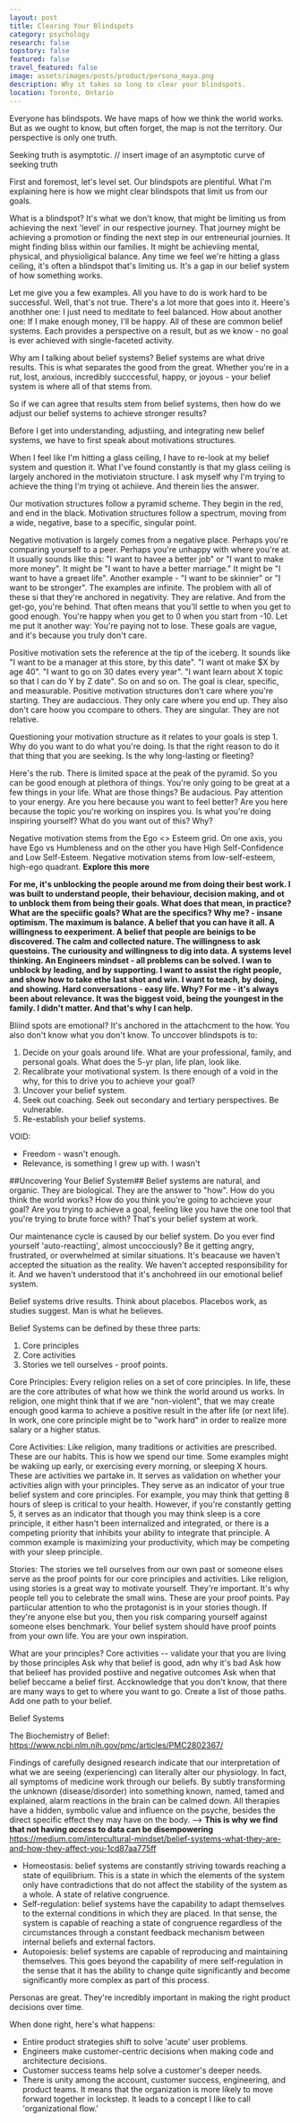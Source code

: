 ```yaml
---
layout: post
title: Clearing Your Blindspots
category: psychology
research: false
topstory: false
featured: false
travel_featured: false
image: assets/images/posts/product/persona_maya.png
description: Why it takes so long to clear your blindspots.
location: Toronto, Ontario
---
```


Everyone has blindspots. We have maps of how we think the world works. But as we ought to know, but often forget, the map is not the territory. Our perspective is only one truth.

Seeking truth is asymptotic.
// insert image of an asymptotic curve of seeking truth

First and foremost, let's level set. Our blindspots are plentiful. What I'm explaining here is how we might clear blindspots that limit us from our goals.

What is a blindspot? It's what we don't know, that might be limiting us from achieving the next 'level' in our respective journey. That journey might be achieving a promotion or finding the next step in our entreneurial journies. It might finding bliss within our families. It might be achieviing mental, physical, and physioligical balance. Any time we feel we're hitting a glass ceiling, it's often a blindspot that's limiting us. It's a gap in our belief system of how something works.

Let me give you a few examples. All you have to do is work hard to be successful. Well, that's not true. There's a lot more that goes into it. Heere's anothher one: I just need to meditate to feel balanced. How about another one: If I make enough money, I'll be happy. All of these are common belief systems. Each provides a perspective on a result, but as we know - no goal is ever achieved with single-faceted activity.

Why am I talking about belief systems?
Belief systems are what drive results. This is what separates the good from the great. Whether you're in a rut, lost, anxious, incredibly succcessful, happy, or joyous - your belief system is where all of that stems from.

So if we can agree that results stem from belief systems, then how do we adjust our belief systems to achieve stronger results?

Before I get into understanding, adjustiing, and integrating new belief systems, we have to first speak about motivations structures.

When I feel like I'm hitting a glass ceiling, I have to re-look at my belief system and question it. What I've found constantly is that my glass ceiling is largely anchored in the motiviatoin structure. I ask myself why I'm trying to achieve the thing I'm trying ot achiieve. And therein lies the answer.

Our motivation structures follow a pyramid scheme. They begin in the red, and end in the black. Motivation structures follow a spectrum, moving from a wide, negative, base to a specific, singular point.

Negative motivation is largely comes from a negative place. Perhaps you're comparing yourself to a peer. Perhaps you're unhappy with where you're at. It usually sounds like this: "I want to havee a better job" or "I want to make more money". It might be "I want to have a better marriage." It might be "I want to have a greaet life". Another example - "I want to be skinnier" or "I want to be stronger". The examples are infinite. The problem with all of these si that they're anchored in negativity. They are relative. And from the get-go, you're behind. That often means that you'll settle to when you get to good enough. You're happy when you get to 0 when you start from -10. Let me put it another way: You're paying not to lose. These goals are vague, and it's because you truly don't care.

Positive motivation sets the reference at the tip of the iceberg. It sounds like "I want to be a manager at this store, by this date". "I want ot make $X by age 40". "I want to go on 30 dates every year". "I want learn about X topic so that I can do Y by Z date". So on and so on. The goal is clear, specific, and measurable. Positive motivation structures don't care where you're starting. They are audaccious. They only care where you end up. They also don't care hoow you ccompare to others. They are singular. They are not relative.

Questioning your motivation structure as it relates to your goals is step 1. Why do you want to do what you're doing. Is that the right reason to do it that thing that you are seeking. Is the why long-lasting or fleeting?

Here's the rub. There is limited space at the peak of the pyramid. So you can be good enough at plethora of things. You're only going to be great at a few things in your life. What are those things? Be audacious. Pay attention to your energy. Are you here because you want to feel better? Are you here because the topic you're working on inspires you. Is what you're doing inspiring yourself? What do you want out of this? Why?

Negative motivation stems from the Ego <> Esteem grid. On one axis, you have Ego vs Humbleness and on the other you have High Self-Confidence and Low Self-Esteem. Negative motivation stems from low-self-esteem, high-ego quadrant. **Explore this more**

**For me, it's unblocking the people around me from doing their best work. I was built to understand people, their behaviour, decision making, and ot to unblock them from being their goals. What does that mean, in practice? What are the speciific goals? What are the specifics? Why me? - insane optimism. The maximum is balance. A belief that you can have it all. A willingness to eexperiment. A belief that people are beinigs to be discovered. The calm and collected nature. The willingness to ask questoins. The curiousity and willingness to dig into data. A systems level thinking. An Engineers mindset - all problems can be solved. I wan to unblock by leading, and by supporting. I want to assist the right people, and show how to take ethe last shot and win. I want to teach, by doing, and showing. Hard conversations - easy life. Why? For me - it's always been about relevance. It was the biggest void, being the youngest in the family. I didn't matter. And that's why I can help.**

Bliind spots are emotional? It's anchored in the attachcment to the how. You also don't know what you don't know.
To unccover blindspots is to:

1. Decide on your goals around life. What are your professional, family, and personal goals. What does the 5-yr plan, life plan, look like.
2. Recalibrate your motivational system. Is there enough of a void in the why, for this to drive you to achieve your goal?
3. Uncover your belief system.
4. Seek out coaching. Seek out secondary and tertiary perspectives. Be vulnerable.
5. Re-establish your belief systems.

VOID:

- Freedom - wasn't enough.
- Relevance, is something I grew up with. I wasn't

##Uncovering Your Belief System##
Belief systems are natural, and organic. They are biological. They are the answer to "how". How do you think the world works? How do you think you're going to achcieve your goal? Are you trying to achieve a goal, feeling like you have the one tool that you're trying to brute force with? That's your belief system at work.

Our maintenance cycle is caused by our belief system. Do you ever find yourself 'auto-reactiing', almost uncocciously? Be it getting angry, frustrated, or overwhelmed at similar situations. It's beacause we haven't accepted the situation as the reality. We haven't accepted responsibility for it. And we haven't understood that it's anchohreed iin our emotional belief system.

Belief systems drive results. Think about placebos. Placebos work, as studies suggest. Man is what he believes.

Belief Systems can be defined by these three parts:

1. Core principles
2. Core activities
3. Stories we tell ourselves - proof points.

Core Principles: Every religion relies on a set of core principles. In life, these are the core attributes of what how we think the world around us works. In religion, one might think that if we are "non-violent", that we may create enough good karma to achieve a positive result in the after life (or next life). In work, one core principle might be to "work hard" in order to realize more salary or a higher status.

Core Activities: Like religion, many traditions or activities are prescribed. These are our habits. This is how we spend our time. Some examples might be wakiing up early, or exercising every morning, or sleeping X hours. These are activities we partake in. It serves as validation on whether your activities align with your principles. They serve as an indicator of your true belief system and core principles. For example, you may think that getting 8 hours of sleep is critical to your health. However, if you're constantly getting 5, it serves as an indicator that though you may think sleep is a core principle, it either hasn't been internalized and integrated, or there is a competing priority that inhibits your ability to integrate that principle. A common example is maximizing your productivity, which may be competing with your sleep principle.

Stories: The stories we tell ourselves from our own past or someone elses serve as the proof points for our core principles and activities. Like religion, using stories is a great way to motivate yourself. They're important. It's why people tell you to celebrate the small wins. These are your proof points. Pay partiicular attention to who the protagonist is in your stories though. If they're anyone else but you, then you risk comparing yourself against someone elses benchmark. Your belief system should have proof points from your own life. You are your own inspiration.

What are your principles?
Core activities -- validate your that you are living by those principles
Ask why that belief is good, adn why it's bad
Ask how that belieef has provided postiive and negative outcomes
Ask when that belief beccame a belief first.
Accknowledge that you don't know, that there are many ways to get to where you want to go.
Create a list of those paths.
Add one path to your belief.

Belief Systems

The Biochemistry of Belief:
https://www.ncbi.nlm.nih.gov/pmc/articles/PMC2802367/

Findings of carefully designed research indicate that our interpretation of what we are seeing (experiencing) can literally alter our physiology. In fact, all symptoms of medicine work through our beliefs. By subtly transforming the unknown (disease/disorder) into something known, named, tamed and explained, alarm reactions in the brain can be calmed down. All therapies have a hidden, symbolic value and influence on the psyche, besides the direct specific effect they may have on the body.
--> **This is why we find that not having _access_ to data can be disempowering**
https://medium.com/intercultural-mindset/belief-systems-what-they-are-and-how-they-affect-you-1cd87aa775ff

- Homeostasis: belief systems are constantly striving towards reaching a state of equilibrium. This is a state in which the elements of the system only have contradictions that do not affect the stability of the system as a whole. A state of relative congruence.
- Self-regulation: belief systems have the capability to adapt themselves to the external conditions in which they are placed. In that sense, the system is capable of reaching a state of congruence regardless of the circumstances through a constant feedback mechanism between internal beliefs and external factors.
- Autopoiesis: belief systems are capable of reproducing and maintaining themselves. This goes beyond the capability of mere self-regulation in the sense that it has the ability to change quite significantly and become significantly more complex as part of this process.

Personas are great. They're incredibly important in making the right product decisions over time.

When done right, here's what happens:

- Entire product strategies shift to solve 'acute' user problems.
- Engineers make customer-centric decisions when making code and architecture decisions.
- Customer success teams help solve a customer's deeper needs.
- There is unity among the account, customer success, engineering, and product teams. It means that the organization is more likely to move forward together in lockstep. It leads to a concept I like to call 'organizational flow.'
